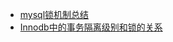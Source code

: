 * [mysql锁机制总结](http://www.cnblogs.com/cchust/p/3530541.html)
* [Innodb中的事务隔离级别和锁的关系](http://tech.meituan.com/innodb-lock.html)